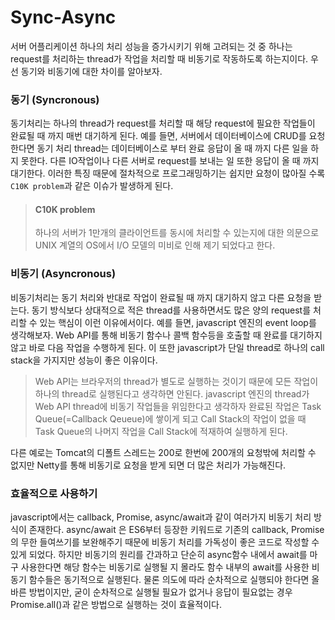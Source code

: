 # Sync-Async

서버 어플리케이션 하나의 처리 성능을 증가시키기 위해 고려되는 것 중 하나는 request를 처리하는 thread가 작업을 처리할 때 비동기로 작동하도록 하는지이다. 우선 동기와 비동기에 대한 차이를 알아보자.

### 동기 (Syncronous)

동기처리는 하나의 thread가 request를 처리할 때 해당 request에 필요한 작업들이 완료될 때 까지 매번 대기하게 된다. 예를 들면, 서버에서 데이터베이스에 CRUD를 요청한다면 동기 처리 thread는 데이터베이스로 부터 완료 응답이 올 때 까지 다른 일을 하지 못한다. 다른 IO작업이나 다른 서버로 request를 보내는 일 또한 응답이 올 때 까지 대기한다.
이러한 특징 때문에 절차적으로 프로그래밍하기는 쉽지만 요청이 많아질 수록 `C10K problem`과 같은 이슈가 발생하게 된다.

> #### C10K problem
>
> 하나의 서버가 1만개의 클라이언트를 동시에 처리할 수 있는지에 대한 의문으로 UNIX 계열의 OS에서 I/O 모델의 미비로 인해 제기 되었다고 한다.

### 비동기 (Asyncronous)

비동기처리는 동기 처리와 반대로 작업이 완료될 때 까지 대기하지 않고 다른 요청을 받는다. 동기 방식보다 상대적으로 적은 thread를 사용하면서도 많은 양의 request를 처리할 수 있는 핵심이 이런 이유에서이다. 예를 들면, javascript 엔진의 event loop를 생각해보자. Web API를 통해 비동기 함수나 콜백 함수등을 호출할 때 완료를 대기하지 않고 바로 다음 작업을 수행하게 된다. 이 또한 javascript가 단일 thread로 하나의 call stack을 가지지만 성능이 좋은 이유이다.

> Web API는 브라우저의 thread가 별도로 실행하는 것이기 때문에 모든 작업이 하나의 thread로 실행된다고 생각하면 안된다.
> javascript 엔진의 thread가 Web API thread에 비동기 작업들을 위임한다고 생각하자
> 완료된 작업은 Task Queue(=Callback Qeueue)에 쌓이게 되고 Call Stack의 작업이 없을 때 Task Queue의 나머지 작업을 Call Stack에 적재하여 실행하게 된다.

다른 예로는 Tomcat의 디폴트 스레드는 200로 한번에 200개의 요청밖에 처리할 수 없지만 Netty를 통해 비동기로 요청을 받게 되면 더 많은 처리가 가능해진다.

### 효율적으로 사용하기
javascript에서는 callback, Promise, async/await과 같이 여러가지 비동기 처리 방식이 존재한다. async/await 은 ES6부터 등장한 키워드로 기존의 callback, Promise의 무한 들여쓰기를 보완해주기 때문에 비동기 처리를 가독성이 좋은 코드로 작성할 수 있게 되었다. 하지만 비동기의 원리를 간과하고 단순히 async함수 내에서 await를 마구 사용한다면 해당 함수는 비동기로 실행될 지 몰라도 함수 내부의 await를 사용한 비동기 함수들은 동기적으로 실행된다. 물론 의도에 따라 순차적으로 실행되야 한다면 올바른 방법이지만, 굳이 순차적으로 실행될 필요가 없거나 응답이 필요없는 경우 Promise.all()과 같은 방법으로 실행하는 것이 효율적이다.
